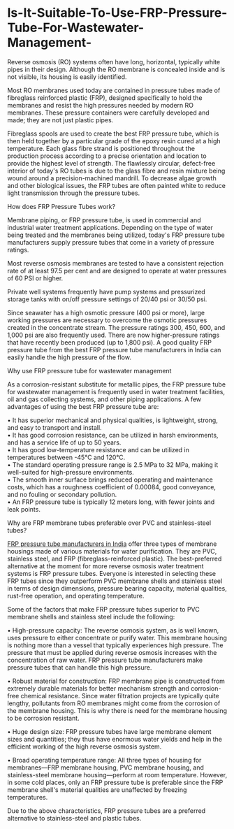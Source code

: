 # Is-It-Suitable-To-Use-FRP-Pressure-Tube-For-Wastewater-Management-

Reverse osmosis (RO) systems often have long, horizontal, typically white pipes in their design. Although the RO membrane is concealed inside and is not visible, its housing is easily identified. <br>

Most RO membranes used today are contained in pressure tubes made of fibreglass reinforced plastic (FRP), designed specifically to hold the membranes and resist the high pressures needed by modern RO membranes. These pressure containers were carefully developed and made; they are not just plastic pipes.<br>

Fibreglass spools are used to create the best FRP pressure tube, which is then held together by a particular grade of the epoxy resin cured at a high temperature. Each glass fibre strand is positioned throughout the production process according to a precise orientation and location to provide the highest level of strength. The flawlessly circular, defect-free interior of today's RO tubes is due to the glass fibre and resin mixture being wound around a precision-machined mandrill. To decrease algae growth and other biological issues, the FRP tubes are often painted white to reduce light transmission through the pressure tubes. <br>

How does FRP Pressure Tubes work?<br>

Membrane piping, or FRP pressure tube, is used in commercial and industrial water treatment applications. Depending on the type of water being treated and the membranes being utilized, today's FRP pressure tube manufacturers supply pressure tubes that come in a variety of pressure ratings. <br>

Most reverse osmosis membranes are tested to have a consistent rejection rate of at least 97.5 per cent and are designed to operate at water pressures of 60 PSI or higher.<br>

Private well systems frequently have pump systems and pressurized storage tanks with on/off pressure settings of 20/40 psi or 30/50 psi. <br>

Since seawater has a high osmotic pressure (400 psi or more), large working pressures are necessary to overcome the osmotic pressures created in the concentrate stream. The pressure ratings 300, 450, 600, and 1,000 psi are also frequently used. There are now higher-pressure ratings that have recently been produced (up to 1,800 psi). A good quality FRP pressure tube from the best FRP pressure tube manufacturers in India can easily handle the high pressure of the flow. <br>

Why use FRP pressure tube for wastewater management <br>

As a corrosion-resistant substitute for metallic pipes, the FRP pressure tube for wastewater management is frequently used in water treatment facilities, oil and gas collecting systems, and other piping applications. A few advantages of using the best FRP pressure tube are:<br>

•	It has superior mechanical and physical qualities, is lightweight, strong, and easy to transport and install.<br>
•	It has good corrosion resistance, can be utilized in harsh environments, and has a service life of up to 50 years.<br>
•	It has good low-temperature resistance and can be utilized in temperatures between -45°C and 120°C.<br>
•	The standard operating pressure range is 2.5 MPa to 32 MPa, making it well-suited for high-pressure environments.<br>
•	The smooth inner surface brings reduced operating and maintenance costs, which has a roughness coefficient of 0.00084, good conveyance, and no fouling or secondary pollution.<br>
•	An FRP pressure tube is typically 12 meters long, with fewer joints and leak points.<br>

Why are FRP membrane tubes preferable over PVC and stainless-steel tubes?<br>

<a href="https://arvindkaigo.com/services/pressure-tube-and-tanks/kaitube-frp-pressure-tubes.php">FRP pressure tube manufacturers in India</a> offer three types of membrane housings made of various materials for water purification. They are PVC, stainless steel, and FRP (fibreglass-reinforced plastic). The best-preferred alternative at the moment for more reverse osmosis water treatment systems is FRP pressure tubes. Everyone is interested in selecting these FRP tubes since they outperform PVC membrane shells and stainless steel in terms of design dimensions, pressure bearing capacity, material qualities, rust-free operation, and operating temperature.<br>

Some of the factors that make FRP pressure tubes superior to PVC membrane shells and stainless steel include the following:<br>

•	High-pressure capacity: The reverse osmosis system, as is well known, uses pressure to either concentrate or purify water. This membrane housing is nothing more than a vessel that typically experiences high pressure. The pressure that must be applied during reverse osmosis increases with the concentration of raw water. FRP pressure tube manufacturers make pressure tubes that can handle this high pressure. <br>

•	Robust material for construction: FRP membrane pipe is constructed from extremely durable materials for better mechanism strength and corrosion-free chemical resistance. Since water filtration projects are typically quite lengthy, pollutants from RO membranes might come from the corrosion of the membrane housing. This is why there is need for the membrane housing to be corrosion resistant.<br>

•	Huge design size: FRP pressure tubes have large membrane element sizes and quantities; they thus have enormous water yields and help in the efficient working of the high reverse osmosis system.<br>

•	Broad operating temperature range: All three types of housing for membranes—FRP membrane housing, PVC membrane housing, and stainless-steel membrane housing—perform at room temperature. However, in some cold places, only an FRP pressure tube is preferable since the FRP membrane shell's material qualities are unaffected by freezing temperatures.<br>

Due to the above characteristics, FRP pressure tubes are a preferred alternative to stainless-steel and plastic tubes. <br>
